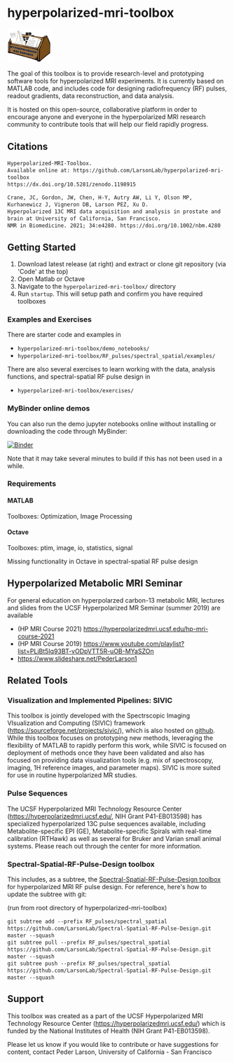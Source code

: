 # hyperpolarized-mri-toolbox

<img src="hyperpolarized-mri-toolbox_logo.png" width="20%" height="20%">

The goal of this toolbox is to provide research-level and prototyping software tools for hyperpolarized MRI experiments. It is currently based on MATLAB code, and includes code for designing radiofrequency (RF) pulses, readout gradients, data reconstruction, and data analysis.

It is hosted on this open-source, collaborative platform in order to encourage anyone and everyone in the hyperpolarized MRI research community to contribute tools that will help our field rapidly progress.

## Citations

```
Hyperpolarized-MRI-Toolbox.
Available online at: https://github.com/LarsonLab/hyperpolarized-mri-toolbox
https://dx.doi.org/10.5281/zenodo.1198915
```

```
Crane, JC, Gordon, JW, Chen, H-Y, Autry AW, Li Y, Olson MP, Kurhanewicz J, Vigneron DB, Larson PEZ, Xu D.
Hyperpolarized 13C MRI data acquisition and analysis in prostate and brain at University of California, San Francisco.
NMR in Biomedicine. 2021; 34:e4280. https://doi.org/10.1002/nbm.4280
```

## Getting Started

1. Download latest release (at right) and extract or clone git repository (via 'Code' at the top)
1. Open Matlab or Octave
1. Navigate to the `hyperpolarized-mri-toolbox/` directory 
1. Run `startup`.  This will setup path and confirm you have required toolboxes

### Examples and Exercises

There are starter code and examples in
* `hyperpolarized-mri-toolbox/demo_notebooks/` 
* `hyperpolarized-mri-toolbox/RF_pulses/spectral_spatial/examples/`

There are also several exercises to learn working with the data, analysis functions, and spectral-spatial RF pulse design in
* `hyperpolarized-mri-toolbox/exercises/` 

### MyBinder online demos

You can also run the demo jupyter notebooks online without installing or downloading the code through MyBinder:

[![Binder](https://mybinder.org/badge_logo.svg)](https://mybinder.org/v2/gh/LarsonLab/hyperpolarized-mri-toolbox/master?filepath=demo_notebooks)

Note that it may take several minutes to build if this has not been used in a while.

### Requirements

#### MATLAB

Toolboxes: Optimization, Image Processing

#### Octave

Toolboxes: ptim, image, io, statistics, signal

Missing functionality in Octave in spectral-spatial RF pulse design

## Hyperpolarized Metabolic MRI Seminar

For general education on hyperpolarzed carbon-13 metabolic MRI, lectures and slides from the UCSF Hyperpolarized MR Seminar (summer 2019) are available
*  (HP MRI Course 2021) https://hyperpolarizedmri.ucsf.edu/hp-mri-course-2021
*  (HP MRI Course 2019) https://www.youtube.com/playlist?list=PLjBt5Iq93BT-vODpVTT5R-uOB-MYaSZOn
*  https://www.slideshare.net/PederLarson1

## Related Tools

### Visualization and Implemented Pipelines: SIVIC

This toolbox is jointly developed with the Spectrscopic Imaging VIsualization and Computing (SIVIC) framework (https://sourceforge.net/projects/sivic/), which is also hosted on [github](https://github.com/SIVICLab/sivic).
While this toolbox focuses on prototyping new methods, leveraging the flexibility of MATLAB to rapidly perform this work, while SIVIC is focused on deployment of methods once they have been validated and also has focused on providing data visualization tools (e.g. mix of spectroscopy, imaging, 1H reference images, and parameter maps).  SIVIC is more suited for use in routine hyperpolarized MR studies.

### Pulse Sequences

The UCSF Hyperpolarized MRI Technology Resource Center (https://hyperpolarizedmri.ucsf.edu/, NIH Grant P41-EB013598) has specialized hyperpolarized 13C pulse sequences available, including Metabolite-specific EPI (GE), Metabolite-specific Spirals with real-time calibration (RTHawk) as well as several for Bruker and Varian small animal systems.  Please reach out through the center for more information.


### Spectral-Spatial-RF-Pulse-Design toolbox

This includes, as a subtree, the
[Spectral-Spatial-RF-Pulse-Design toolbox](https://github.com/LarsonLab/Spectral-Spatial-RF-Pulse-Design) for hyperpolarized MRI RF pulse design.  For reference, here's how to update the subtree with git:

(run from root directory of hyperpolarized-mri-toolbox)

    git subtree add --prefix RF_pulses/spectral_spatial https://github.com/LarsonLab/Spectral-Spatial-RF-Pulse-Design.git master --squash
    git subtree pull --prefix RF_pulses/spectral_spatial https://github.com/LarsonLab/Spectral-Spatial-RF-Pulse-Design.git master --squash
    git subtree push --prefix RF_pulses/spectral_spatial https://github.com/LarsonLab/Spectral-Spatial-RF-Pulse-Design.git master --squash

## Support

This toolbox was created as a part of the UCSF Hyperpolarized MRI Technology Resource Center (https://hyperpolarizedmri.ucsf.edu/) which is funded by the National Institutes of Health (NIH Grant P41-EB013598).

Please let us know if you would like to contribute or have suggestions for content, contact Peder Larson, University of California - San Francisco


